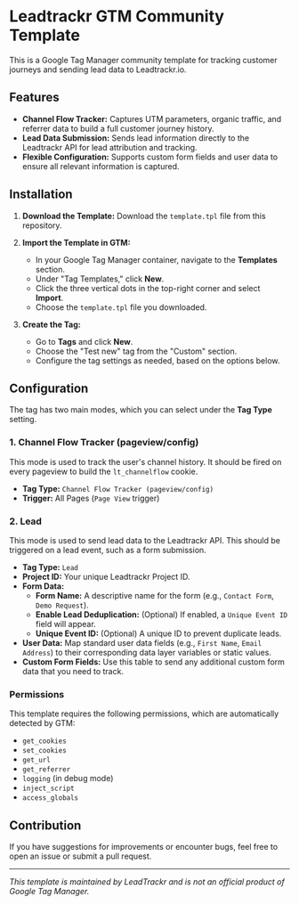 # Leadtrackr GTM Community Template

This is a Google Tag Manager community template for tracking customer journeys and sending lead data to Leadtrackr.io.

## Features

- **Channel Flow Tracker:** Captures UTM parameters, organic traffic, and referrer data to build a full customer journey history.
- **Lead Data Submission:** Sends lead information directly to the Leadtrackr API for lead attribution and tracking.
- **Flexible Configuration:** Supports custom form fields and user data to ensure all relevant information is captured.

## Installation

1.  **Download the Template:**
    Download the `template.tpl` file from this repository.

2.  **Import the Template in GTM:**
    -   In your Google Tag Manager container, navigate to the **Templates** section.
    -   Under "Tag Templates," click **New**.
    -   Click the three vertical dots in the top-right corner and select **Import**.
    -   Choose the `template.tpl` file you downloaded.

3.  **Create the Tag:**
    -   Go to **Tags** and click **New**.
    -   Choose the "Test new" tag from the "Custom" section.
    -   Configure the tag settings as needed, based on the options below.

## Configuration

The tag has two main modes, which you can select under the **Tag Type** setting.

### 1. Channel Flow Tracker (pageview/config)

This mode is used to track the user's channel history. It should be fired on every pageview to build the `lt_channelflow` cookie.

-   **Tag Type:** `Channel Flow Tracker (pageview/config)`
-   **Trigger:** All Pages (`Page View` trigger)

### 2. Lead

This mode is used to send lead data to the Leadtrackr API. This should be triggered on a lead event, such as a form submission.

-   **Tag Type:** `Lead`
-   **Project ID:** Your unique Leadtrackr Project ID.
-   **Form Data:**
    -   **Form Name:** A descriptive name for the form (e.g., `Contact Form`, `Demo Request`).
    -   **Enable Lead Deduplication:** (Optional) If enabled, a `Unique Event ID` field will appear.
    -   **Unique Event ID:** (Optional) A unique ID to prevent duplicate leads.
-   **User Data:** Map standard user data fields (e.g., `First Name`, `Email Address`) to their corresponding data layer variables or static values.
-   **Custom Form Fields:** Use this table to send any additional custom form data that you need to track.

### Permissions

This template requires the following permissions, which are automatically detected by GTM:
-   `get_cookies`
-   `set_cookies`
-   `get_url`
-   `get_referrer`
-   `logging` (in debug mode)
-   `inject_script`
-   `access_globals`


## Contribution

If you have suggestions for improvements or encounter bugs, feel free to open an issue or submit a pull request.

---

_This template is maintained by LeadTrackr and is not an official product of Google Tag Manager._
